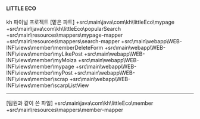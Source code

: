 #### LITTLE ECO

kh 파이널 프로젝트
[맡은 파트]
+src\main\java\com\kh\littleEco\mypage
+src\main\java\com\kh\littleEco\popularSearch
+src\main\resources\mappers\mypage-mapper
+src\main\resources\mappers\search-mapper
+src\main\webapp\WEB-INF\views\member\memberDeleteForm
+src\main\webapp\WEB-INF\views\member\myLikePost
+src\main\webapp\WEB-INF\views\member\myMoiza
+src\main\webapp\WEB-INF\views\member\mypage
+src\main\webapp\WEB-INF\views\member\myPost
+src\main\webapp\WEB-INF\views\member\scrap
+src\main\webapp\WEB-INF\views\member\scarpListView

---
[팀원과 같이 쓴 파일]
+src\main\java\com\kh\littleEco\member
+src\main\resources\mappers\member-mapper
